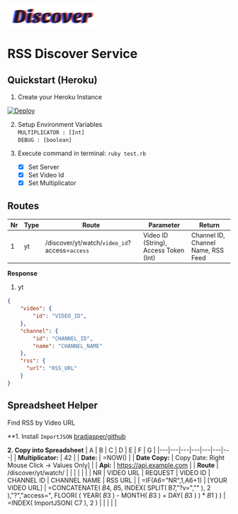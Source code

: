 <img src="./assets/logo.png" width="200px">

# RSS Discover Service

## Quickstart (Heroku)
1. Create your Heroku Instance<br>
<a href="https://heroku.com/deploy?template=https://github.com/a6b8/curlai--discover-service">
  <img src="https://www.herokucdn.com/deploy/button.svg" alt="Deploy">
</a><br>

2. Setup Environment Variables<br>
  ```MULTIPLICATOR : [Int]```<br>
  ```DEBUG : [boolean]```<br>

3. Execute command in terminal: ```ruby test.rb```
   - [x] Set Server<br>
   - [x] Set Video Id<br>
   - [x] Set Multiplicator<br>

## Routes
| Nr | Type | Route | Parameter | Return |
| --- | --- | --- |  --- | --- | 
| 1 | yt | /discover/yt/watch/```video_id```?access=```access``` | Video ID (String), Access Token (Int) | Channel ID, Channel Name, RSS Feed | 

**Response**
1. yt
```json
{
    "video": {
        "id": "VIDEO_ID",
    },
    "channel": {
        "id": "CHANNEL_ID",
        "name": "CHANNEL_NAME"
    },
    "rss": {
      "url": "RSS_URL"
    }
}
```

## Spreadsheet Helper
Find RSS by Video URL

**1. Install ```ImportJSON``` [bradjasper/github](https://github.com/bradjasper/ImportJSON)

**2. Copy into Spreadsheet**
| A | B | C | D | E | F | G |
|---|---|---|---|---|---|---|
| **Multiplicator:** | 42  |
| **Date:** | =NOW()  |
| **Date Copy:** | Copy Date: Right Mouse Click -> Values Only]  |
| **Api:** | https://api.example.com |
| **Route** | /discover/yt/watch/ |  |   |   |   |   | 
| NR | VIDEO URL | REQUEST | VIDEO ID |	CHANNEL ID | CHANNEL NAME | RSS URL |
| =IF(A6="NR",1,A6+1) | [YOUR VIDEO URL] | =CONCATENATE( $B$4, $B$5, INDEX( SPLIT( B7,"?v=","" ), 2 ),"?","access=", FLOOR( ( YEAR( $B$3 ) - MONTH( $B$3 ) + DAY( $B$3 ) ) * $B$1 ) ) | =INDEX( ImportJSON( C7 ), 2 ) | | | | |
